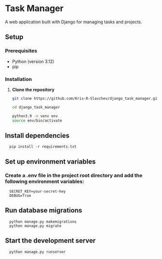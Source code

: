 # Task Manager

A web application built with Django for managing tasks and projects.

## Setup

### Prerequisites

- Python (version 3.12)
- pip

### Installation

1. **Clone the repository**

   ```bash
   git clone https://github.com/Kris-R-Slavchev/django_task_manager.git

   cd django_task_manager

   python3.9 -m venv env
   source env/bin/activate
   
## Install dependencies

      pip install -r requirements.txt
   

## Set up environment variables

### Create a .env file in the project root directory and add the following environment variables:

      SECRET_KEY=your-secret-key
      DEBUG=True

## Run database migrations
      python manage.py makemigrations
      python manage.py migrate

## Start the development server

      python manage.py runserver
